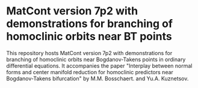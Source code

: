 # MatCont version 7p2 with demonstrations for branching of homoclinic orbits near BT points

This repository hosts MatCont version 7p2 with demonstrations for branching of homoclinic orbits near Bogdanov-Takens points in ordinary differential equations.
It accompanies the paper "Interplay between normal forms and center manifold reduction for homoclinic predictors near Bogdanov-Takens bifurcation"
by M.M. Bosschaert. and Yu.A. Kuznetsov.
